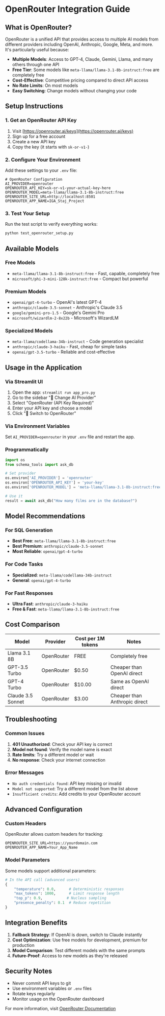 # OpenRouter Integration Guide

## What is OpenRouter?

OpenRouter is a unified API that provides access to multiple AI models from different providers including OpenAI, Anthropic, Google, Meta, and more. It's particularly useful because:

- **Multiple Models**: Access to GPT-4, Claude, Gemini, Llama, and many others through one API
- **Free Tier**: Some models like `meta-llama/llama-3.1-8b-instruct:free` are completely free
- **Cost-Effective**: Competitive pricing compared to direct API access
- **No Rate Limits**: On most models
- **Easy Switching**: Change models without changing your code

## Setup Instructions

### 1. Get an OpenRouter API Key

1. Visit [https://openrouter.ai/keys](https://openrouter.ai/keys)
2. Sign up for a free account
3. Create a new API key
4. Copy the key (it starts with `sk-or-v1-`)

### 2. Configure Your Environment

Add these settings to your `.env` file:

```env
# OpenRouter Configuration
AI_PROVIDER=openrouter
OPENROUTER_API_KEY=sk-or-v1-your-actual-key-here
OPENROUTER_MODEL=meta-llama/llama-3.1-8b-instruct:free
OPENROUTER_SITE_URL=http://localhost:8501
OPENROUTER_APP_NAME=IGA_Staj_Project
```

### 3. Test Your Setup

Run the test script to verify everything works:

```bash
python test_openrouter_setup.py
```

## Available Models

### Free Models
- `meta-llama/llama-3.1-8b-instruct:free` - Fast, capable, completely free
- `microsoft/phi-3-mini-128k-instruct:free` - Compact but powerful

### Premium Models
- `openai/gpt-4-turbo` - OpenAI's latest GPT-4
- `anthropic/claude-3.5-sonnet` - Anthropic's Claude 3.5
- `google/gemini-pro-1.5` - Google's Gemini Pro
- `microsoft/wizardlm-2-8x22b` - Microsoft's WizardLM

### Specialized Models
- `meta-llama/codellama-34b-instruct` - Code generation specialist
- `anthropic/claude-3-haiku` - Fast, cheap for simple tasks
- `openai/gpt-3.5-turbo` - Reliable and cost-effective

## Usage in the Application

### Via Streamlit UI

1. Open the app: `streamlit run app_pro.py`
2. Go to the sidebar "🔧 Change AI Provider"
3. Select "OpenRouter (API Key Required)"
4. Enter your API key and choose a model
5. Click "🔄 Switch to OpenRouter"

### Via Environment Variables

Set `AI_PROVIDER=openrouter` in your `.env` file and restart the app.

### Programmatically

```python
import os
from schema_tools import ask_db

# Set provider
os.environ['AI_PROVIDER'] = 'openrouter'
os.environ['OPENROUTER_API_KEY'] = 'your-key'
os.environ['OPENROUTER_MODEL'] = 'meta-llama/llama-3.1-8b-instruct:free'

# Use it
result = await ask_db("How many films are in the database?")
```

## Model Recommendations

### For SQL Generation
- **Best Free**: `meta-llama/llama-3.1-8b-instruct:free`
- **Best Premium**: `anthropic/claude-3.5-sonnet`
- **Most Reliable**: `openai/gpt-4-turbo`

### For Code Tasks
- **Specialized**: `meta-llama/codellama-34b-instruct`
- **General**: `openai/gpt-4-turbo`

### For Fast Responses
- **Ultra Fast**: `anthropic/claude-3-haiku`
- **Free & Fast**: `meta-llama/llama-3.1-8b-instruct:free`

## Cost Comparison

| Model | Provider | Cost per 1M tokens | Notes |
|-------|----------|-------------------|-------|
| Llama 3.1 8B | OpenRouter | FREE | Completely free |
| GPT-3.5 Turbo | OpenRouter | $0.50 | Cheaper than OpenAI direct |
| GPT-4 Turbo | OpenRouter | $10.00 | Same as OpenAI direct |
| Claude 3.5 Sonnet | OpenRouter | $3.00 | Cheaper than Anthropic direct |

## Troubleshooting

### Common Issues

1. **401 Unauthorized**: Check your API key is correct
2. **Model not found**: Verify the model name is exact
3. **Rate limits**: Try a different model or wait
4. **No response**: Check your internet connection

### Error Messages

- `No auth credentials found`: API key missing or invalid
- `Model not supported`: Try a different model from the list above
- `Insufficient credits`: Add credits to your OpenRouter account

## Advanced Configuration

### Custom Headers

OpenRouter allows custom headers for tracking:

```env
OPENROUTER_SITE_URL=https://yourdomain.com
OPENROUTER_APP_NAME=Your_App_Name
```

### Model Parameters

Some models support additional parameters:

```python
# In the API call (advanced users)
{
    "temperature": 0.0,      # Deterministic responses
    "max_tokens": 1000,      # Limit response length
    "top_p": 0.9,           # Nucleus sampling
    "presence_penalty": 0.1  # Reduce repetition
}
```

## Integration Benefits

1. **Fallback Strategy**: If OpenAI is down, switch to Claude instantly
2. **Cost Optimization**: Use free models for development, premium for production
3. **Model Comparison**: Test different models with the same prompts
4. **Future-Proof**: Access to new models as they're released

## Security Notes

- Never commit API keys to git
- Use environment variables or `.env` files
- Rotate keys regularly
- Monitor usage on the OpenRouter dashboard

For more information, visit [OpenRouter Documentation](https://openrouter.ai/docs)
